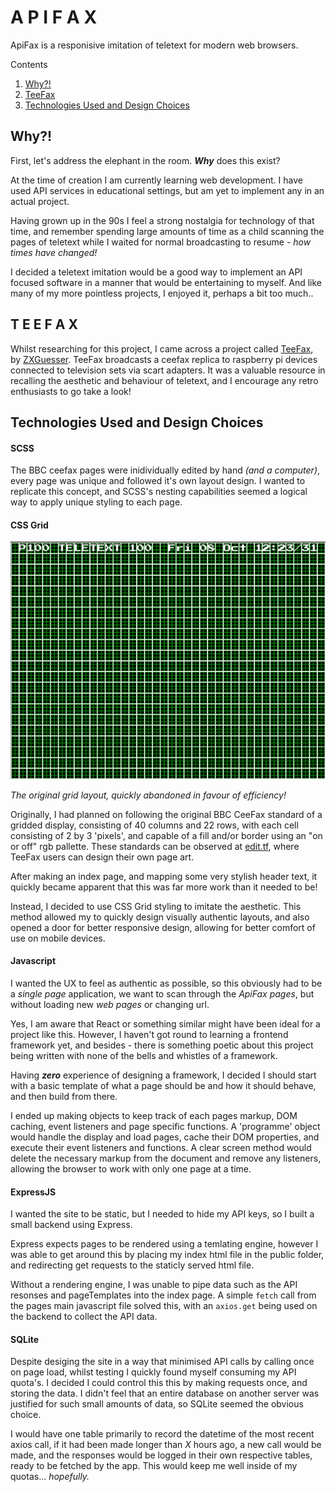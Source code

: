 # A P I F A X 
ApiFax is a responisive imitation of teletext for modern web browsers.

Contents
1. [Why?!](#why)
2. [TeeFax](#teefax)
2. [Technologies Used and Design Choices](#tech)

## <a id="why"></a> Why?!
First, let's address the elephant in the room. ***Why*** does this exist?

At the time of creation I am currently learning web development. I have used API services in educational settings, but am yet to implement any in an actual project. 

Having grown up in the 90s I feel a strong nostalgia for technology of that time, and remember spending large amounts of time as a child scanning the pages of teletext while I waited for normal broadcasting to resume - *how times have changed!*

I decided a teletext imitation would be a good way to implement an API focused software in a manner that would be entertaining to myself. And like many of my more pointless projects, I enjoyed it, perhaps a bit too much..

## <a id="teefax"></a> T E E F A X
Whilst researching for this project, I came across a project called <a href="https://zxnet.co.uk/teletext/viewer/?channel=1&page=100" target="_blank">TeeFax</a>, by <a href="https://github.com/ZXGuesser" target="_blank">ZXGuesser</a>. TeeFax broadcasts a ceefax replica to raspberry pi devices connected to television sets via scart adapters. It was a valuable resource in recalling the aesthetic and behaviour of teletext, and I encourage any retro enthusiasts to go take a look!

## <a id="tech"></a> Technologies Used and Design Choices

#### SCSS
The BBC ceefax pages were inidividually edited by hand *(and a computer)*, every page was unique and followed it's own layout design. I wanted to replicate this concept, and SCSS's nesting capabilities seemed a logical way to apply unique styling to each page.

#### CSS Grid
<img src="./grid.png">

*The original grid layout, quickly abandoned in favour of efficiency!*

Originally, I had planned on following the original BBC CeeFax standard of a gridded display, consisting of 40 columns and 22 rows, with each cell consisting of 2 by 3 'pixels', and capable of a fill and/or border using an "on or off" rgb pallette. These standards can be observed at [edit.tf](https://edit.tf), where TeeFax users can design their own page art.

After making an index page, and mapping some very stylish header text, it quickly became apparent that this was far more work than it needed to be!

Instead, I decided to use CSS Grid styling to imitate the aesthetic. This method allowed my to quickly design visually authentic layouts, and also opened a door for better responsive design, allowing for better comfort of use on mobile devices.

#### Javascript
I wanted the UX to feel as authentic as possible, so this obviously had to be a *single page* application, we want to scan through the *ApiFax pages*, but without loading new *web pages* or changing url. 

Yes, I am aware that React or something similar might have been ideal for a project like this. However, I haven't got round to learning a frontend framework yet, and besides - there is something poetic about this project being written with none of the bells and whistles of a framework.

Having ***zero*** experience of designing a framework, I decided I should start with a basic template of what a page should be and how it should behave, and then build from there.

I ended up making objects to keep track of each pages markup, DOM caching, event listeners and page specific functions. A 'programme' object would handle the display and load pages, cache their DOM properties, and execute their event listeners and functions. A clear screen method would delete the necessary markup from the document and remove any listeners, allowing the browser to work with only one page at a time.

#### ExpressJS
I wanted the site to be static, but I needed to hide my API keys, so I built a small backend using Express. 

Express expects pages to be rendered using a temlating engine, however I was able to get around this by placing my index html file in the public folder, and redirecting get requests to the staticly served html file.

Without a rendering engine, I was unable to pipe data such as the API resonses and pageTemplates into the index page. A simple `fetch` call from the pages main javascript file solved this, with an `axios.get` being used on the backend to collect the API data.

#### SQLite
Despite desiging the site in a way that minimised API calls by calling once on page load, whilst testing I quickly found myself consuming my API quota's. I decided I could control this this by making requests once, and storing the data. I didn't feel that an entire database on another server was justified for such small amounts of data, so SQLite seemed the obvious choice.

I would have one table primarily to record the datetime of the most recent axios call, if it had been made longer than *X* hours ago, a new call would be made, and the responses would be logged in their own respective tables, ready to be fetched by the app. This would keep me well inside of my quotas... *hopefully.*
